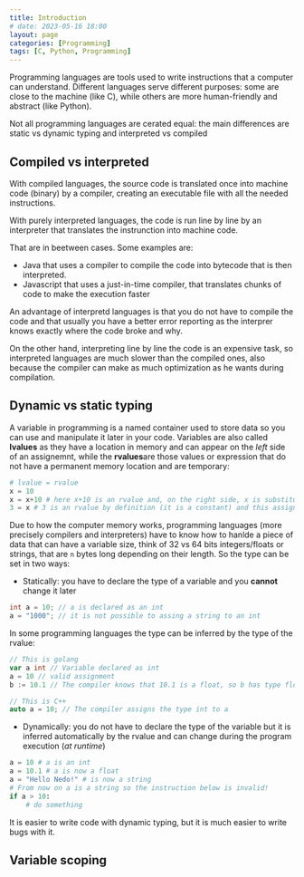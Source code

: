 ```yaml
---
title: Introduction
# date: 2023-05-16 18:00
layout: page
categories: [Programming]
tags: [C, Python, Programming]
---
```


Programming languages are tools used to write instructions that a computer can understand. Different languages serve different purposes: some are close to the machine (like C), while others are more human-friendly and abstract (like Python).

Not all programming languages are cerated equal: the main differences are static vs dynamic typing and interpreted vs compiled

## Compiled vs interpreted

With compiled languages, the source code is translated once into machine code (binary) by a compiler, creating an executable file with all the needed instructions.

With purely interpreted languages, the code is run line by line by an interpreter that translates the instrunction into machine code.

That are in beetween cases. Some examples are:

- Java that uses a compiler to compile the code into bytecode that is then interpreted.
- Javascript that uses a just-in-time compiler, that translates chunks of code to make the execution faster

An advantage of interpretd languages is that you do not have to compile the code and that usually you have a better error reporting as the interprer knows exactly where the code broke and why.

On the other hand, interpreting line by line the code is an expensive task, so interpreted languages are much slower than the compiled ones, also because the compiler can make as much optimization as he wants during compilation.

## Dynamic vs static typing

A variable in programming is a named container used to store data so you can use and manipulate it later in your code. Variables are also called **lvalues** as they have a location in memory and can appear on the *left* side of an assignemnt, while the **rvalues**are those values or expression that do not have a permanent memory location and are temporary:

```python
# lvalue = rvalue
x = 10
x = x+10 # here x+10 is an rvalue and, on the right side, x is substituted with its value
3 = x # 3 is an rvalue by definition (it is a constant) and this assignment is not valid
```

Due to how the computer memory works, programming languages (more precisely compilers and interpreters) have to know how to hanlde a piece of data that can have a variable size, think of 32 vs 64 bits integers/floats or strings, that are `n` bytes long depending on their length. So the type can be set in two ways:

- Statically: you have to declare the type of a variable and you **cannot** change it later

```c
int a = 10; // a is declared as an int
a = "1000"; // it is not possible to assing a string to an int
```
 In some programming languages the type can be inferred by the type of the rvalue:

```go
// This is golang
var a int // Variable declared as int
a = 10 // valid assignment
b := 10.1 // The compiler knows that 10.1 is a float, so b has type float32
```
```c++
// This is C++
auto a = 10; // The compiler assigns the type int to a
```

- Dynamically: you do not have to declare the type of the variable but it is inferred automatically by the rvalue and can change during the program execution (*at runtime*)

```Python
a = 10 # a is an int
a = 10.1 # a is now a float
a = "Hello Nedo!" # is now a string
# From now on a is a string so the instruction below is invalid!
if a > 10:
    # do something

```
 It is easier to write code with dynamic typing, but it is much easier to write bugs with it.


## Variable scoping
